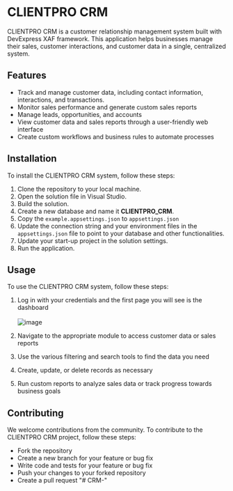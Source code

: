 # CLIENTPRO CRM

CLIENTPRO CRM is a customer relationship management system built with DevExpress XAF framework. This application helps businesses manage their sales, customer interactions, and customer data in a single, centralized system.

## Features

- Track and manage customer data, including contact information, interactions, and transactions.
- Monitor sales performance and generate custom sales reports
- Manage leads, opportunities, and accounts
- View customer data and sales reports through a user-friendly web interface
- Create custom workflows and business rules to automate processes

## Installation

To install the CLIENTPRO CRM system, follow these steps:

1. Clone the repository to your local machine.
2. Open the solution file in Visual Studio.
3. Build the solution.
4. Create a new database and name it <b>CLIENTPRO_CRM</b>.
5. Copy the `example.appsettings.json` to `appsettings.json`
6. Update the connection string and your environment files in the `appsettings.json` file to point to your database and other functionalities.
7. Update your start-up project in the solution settings.
8. Run the application.

## Usage

To use the CLIENTPRO CRM system, follow these steps:

1. Log in with your credentials and the first page you will see is the dashboard <br> <br>
![image](https://github.com/Freddy10035/SLAMS_CRM/assets/25669630/6f2bfcdc-71e5-4e1d-9e6c-7a5783e5b62d)

2. Navigate to the appropriate module to access customer data or sales reports
3. Use the various filtering and search tools to find the data you need
4. Create, update, or delete records as necessary
5. Run custom reports to analyze sales data or track progress towards business goals

## Contributing

We welcome contributions from the community. To contribute to the CLIENTPRO CRM project, follow these steps:
- Fork the repository
- Create a new branch for your feature or bug fix
- Write code and tests for your feature or bug fix
- Push your changes to your forked repository
- Create a pull request
"# CRM-" 
